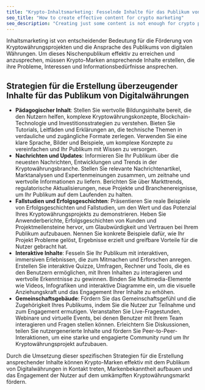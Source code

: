 ```yaml
---
title: "Krypto-Inhaltsmarketing: Fesselnde Inhalte für das Publikum von Digitalwährungen erstellen"
seo_title: "How to create effective content for crypto marketing"
seo_description: "Creating just some content is not enough for crypto project success. Learn what content the industry needs to drive your crypto project to success: boost your target audience's interest, engagement, and interactions."
---
```


Inhaltsmarketing ist von entscheidender Bedeutung für die Förderung von Kryptowährungsprojekten und die Ansprache des Publikums von digitalen Währungen. Um dieses Nischenpublikum effektiv zu erreichen und anzusprechen, müssen Krypto-Marken ansprechende Inhalte erstellen, die ihre Probleme, Interessen und Informationsbedürfnisse ansprechen.

## Strategien für die Erstellung überzeugender Inhalte für das Publikum von Digitalwährungen

*   **Pädagogischer Inhalt**: Stellen Sie wertvolle Bildungsinhalte bereit, die den Nutzern helfen, komplexe Kryptowährungskonzepte, Blockchain-Technologie und Investitionsstrategien zu verstehen. Bieten Sie Tutorials, Leitfäden und Erklärungen an, die technische Themen in verdauliche und zugängliche Formate zerlegen. Verwenden Sie eine klare Sprache, Bilder und Beispiele, um komplexe Konzepte zu vereinfachen und Ihr Publikum mit Wissen zu versorgen.
*   **Nachrichten und Updates**: Informieren Sie Ihr Publikum über die neuesten Nachrichten, Entwicklungen und Trends in der Kryptowährungsbranche. Stellen Sie relevante Nachrichtenartikel, Marktanalysen und Expertenmeinungen zusammen, um zeitnahe und wertvolle Informationen zu liefern. Berichten Sie über Markttrends, regulatorische Aktualisierungen, neue Projekte und Branchenereignisse, um Ihr Publikum auf dem Laufenden zu halten.
*   **Fallstudien und Erfolgsgeschichten**: Präsentieren Sie reale Beispiele von Erfolgsgeschichten und Fallstudien, um den Wert und das Potenzial Ihres Kryptowährungsprojekts zu demonstrieren. Heben Sie Anwenderberichte, Erfolgsgeschichten von Kunden und Projektmeilensteine hervor, um Glaubwürdigkeit und Vertrauen bei Ihrem Publikum aufzubauen. Nennen Sie konkrete Beispiele dafür, wie Ihr Projekt Probleme gelöst, Ergebnisse erzielt und greifbare Vorteile für die Nutzer gebracht hat.
*   **Interaktive Inhalte**: Fesseln Sie Ihr Publikum mit interaktiven, immersiven Erlebnissen, die zum Mitmachen und Erforschen anregen. Erstellen Sie interaktive Quizze, Umfragen, Rechner und Tools, die es den Benutzern ermöglichen, mit Ihren Inhalten zu interagieren und wertvolle Erkenntnisse zu gewinnen. Binden Sie Multimedia-Elemente wie Videos, Infografiken und interaktive Diagramme ein, um die visuelle Anziehungskraft und das Engagement Ihrer Inhalte zu erhöhen.
*   **Gemeinschaftsgebäude**: Fördern Sie das Gemeinschaftsgefühl und die Zugehörigkeit Ihres Publikums, indem Sie die Nutzer zur Teilnahme und zum Engagement ermutigen. Veranstalten Sie Live-Fragestunden, Webinare und virtuelle Events, bei denen Benutzer mit Ihrem Team interagieren und Fragen stellen können. Erleichtern Sie Diskussionen, teilen Sie nutzergenerierte Inhalte und fördern Sie Peer-to-Peer-Interaktionen, um eine starke und engagierte Community rund um Ihr Kryptowährungsprojekt aufzubauen.

Durch die Umsetzung dieser spezifischen Strategien für die Erstellung ansprechender Inhalte können Krypto-Marken effektiv mit dem Publikum von Digitalwährungen in Kontakt treten, Markenbekanntheit aufbauen und das Engagement der Nutzer auf dem umkämpften Kryptowährungsmarkt fördern.